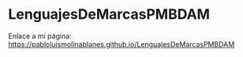 # LenguajesDeMarcasPMBDAM
Enlace a mi página: https://pabloluismolinablanes.github.io/LenguajesDeMarcasPMBDAM
